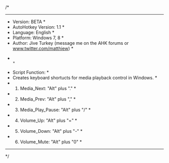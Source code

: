 /*
************************************************************************************************
* Version:        BETA                                                                          *
* AutoHotkey Version: 1.1                                                                      *
* Language:       English                                                                      *
* Platform:       Windows 7, 8                                                   		       *
* Author:         Jive Turkey (message me on the AHK forums or www.twitter.com/matthiew)       *
*                                                                                              *
* Script Function:                                                                             *
* Creates keyboard shortucts for media playback control in Windows.							   *
* 1. Media_Next: "Alt" plus "." 															   *
* 2. Media_Prev: "Alt" plus ","                                                                *
* 3. Media_Play_Pause: "Alt" plus "/"                                                          *
* 4. Volume_Up: "Alt" plus "="                                                                 *
* 5. Volume_Down: "Alt" plus "-"                                                               *
* 6. Volume_Mute: "Alt" plus "0"                                                               *
************************************************************************************************
*/
